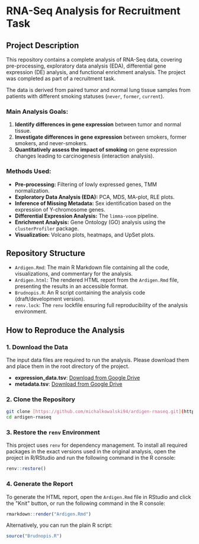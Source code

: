 # RNA-Seq Analysis for Recruitment Task

## Project Description

This repository contains a complete analysis of RNA-Seq data, covering pre-processing, exploratory data analysis (EDA), differential gene expression (DE) analysis, and functional enrichment analysis. The project was completed as part of a recruitment task.

The data is derived from paired tumor and normal lung tissue samples from patients with different smoking statuses (`never`, `former`, `current`).

### Main Analysis Goals:

1.  **Identify differences in gene expression** between tumor and normal tissue.
2.  **Investigate differences in gene expression** between smokers, former smokers, and never-smokers.
3.  **Quantitatively assess the impact of smoking** on gene expression changes leading to carcinogenesis (interaction analysis).

### Methods Used:

* **Pre-processing:** Filtering of lowly expressed genes, TMM normalization.
* **Exploratory Data Analysis (EDA):** PCA, MDS, MA-plot, RLE plots.
* **Inference of Missing Metadata:** Sex identification based on the expression of Y-chromosome genes.
* **Differential Expression Analysis:** The `limma-voom` pipeline.
* **Enrichment Analysis:** Gene Ontology (GO) analysis using the `clusterProfiler` package.
* **Visualization:** Volcano plots, heatmaps, and UpSet plots.

## Repository Structure

* `Ardigen.Rmd`: The main R Markdown file containing all the code, visualizations, and commentary for the analysis.
* `Ardigen.html`: The rendered HTML report from the `Ardigen.Rmd` file, presenting the results in an accessible format.
* `Brudnopis.R`: An R script containing the analysis code (draft/development version).
* `renv.lock`: The `renv` lockfile ensuring full reproducibility of the analysis environment.

## How to Reproduce the Analysis

### 1. Download the Data

The input data files are required to run the analysis. Please download them and place them in the root directory of the project.

* **expression_data.tsv**: [Download from Google Drive](https://drive.google.com/file/d/1HzA2pgNVWmzYtqlWCL7PDx2UdwazicJs/view)
* **metadata.tsv**: [Download from Google Drive](https://drive.google.com/file/d/1T_1jMcS7C-3-aZ48JgdKoyRy_xp0iXAO/view)

### 2. Clone the Repository

```bash
git clone [https://github.com/michalkowalski94/ardigen-rnaseq.git](https://github.com/michalkowalski94/ardigen-rnaseq.git)
cd ardigen-rnaseq
```

### 3. Restore the `renv` Environment

This project uses `renv` for dependency management. To install all required packages in the exact versions used in the original analysis, open the project in R/RStudio and run the following command in the R console:

```r
renv::restore()
```

### 4. Generate the Report

To generate the HTML report, open the `Ardigen.Rmd` file in RStudio and click the "Knit" button, or run the following command in the R console:

```r
rmarkdown::render("Ardigen.Rmd")
```

Alternatively, you can run the plain R script:

```r
source("Brudnopis.R")
